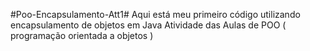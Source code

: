 #Poo-Encapsulamento-Att1#
Aqui está meu primeiro código utilizando encapsulamento de objetos em Java
Atividade das Aulas de POO ( programação orientada a objetos )
